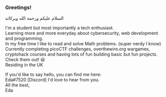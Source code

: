 ### Greetings!
السلام عليكم ورحمة الله وبركاته
   
I'm a student but most importantly a tech enthusiast.       
Learning more and more everyday about cybersecurity, web development and programming.                 
In my free time I like to read and solve Math problems. (super nerdy I know)                                         
Currently completing picoCTF challenges, overthewire.org wargames, cryptohack courses and having lots of fun building basic but fun projects. Check them out! 😃                                      
Residing in the UK

If you'd like to say hello, you can find me here:      
Eda#7520 [Discord] 
I'd love to hear from you.                     
All the best,                                                     
Eda
<!--
**E-117/E-117** is a ✨ _special_ ✨ repository because its `README.md` (this file) appears on your GitHub profile.

Here are some ideas to get you started:

- 🔭 I’m currently working on ...
- 🌱 I’m currently learning ...
- 👯 I’m looking to collaborate on ...
- 🤔 I’m looking for help with ...
- 💬 Ask me about ...
- 📫 How to reach me: ...
- 😄 Pronouns: ...
- ⚡ Fun fact: ...
-->
